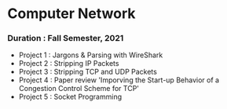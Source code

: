 # Computer Network

### Duration : Fall Semester, 2021

- Project 1 : Jargons & Parsing with WireShark
- Project 2 : Stripping IP Packets
- Project 3 : Stripping TCP and UDP Packets
- Project 4 : Paper review 'Imporving the Start-up Behavior of a Congestion Control Scheme for TCP'
- Project 5 : Socket Programming
